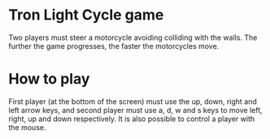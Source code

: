 # Tron Light Cycle game

Two players must steer a motorcycle avoiding colliding with the walls. The further the game progresses, the faster the motorcycles move. 

# How to play
First player (at the bottom of the screen) must use the up, down, right and left arrow keys, and second player must use a, d, w and s keys to move left, right, up and down respectively. 
It is also possible to control a player with the mouse.
